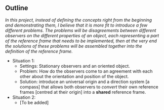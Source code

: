 ## Outline

*In this project, instead of defining the concepts right from the beginning and demonstrating them, I believe that it is more fit to introduce a few different problems. The problems will be disagreements between different observers on the different properties of an object, each representing a part of the reference frame that needs to be implemented, then at the very end the solutions of these problems will be assembled together into the definition of the reference frame.*

* Situation 1: 
  * Settings: Stationary observers and an oriented object.
  * Problem: How do the observers come to an agreement with each other about the orientation and position of the object.
  * Solution: introduce an universal origin and a direction system [a compass] that allows both observers to *convert* their own reference frames [centred at their origin] into a **shared** reference frame. 
* Situation 2:
  * [To be added]

## 

